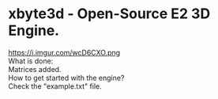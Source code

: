 # xbyte3d - Open-Source E2 3D Engine.
https://i.imgur.com/wcD6CXO.png \
What is done:\
Matrices added.\
How to get started with the engine?\
Check the "example.txt" file.

